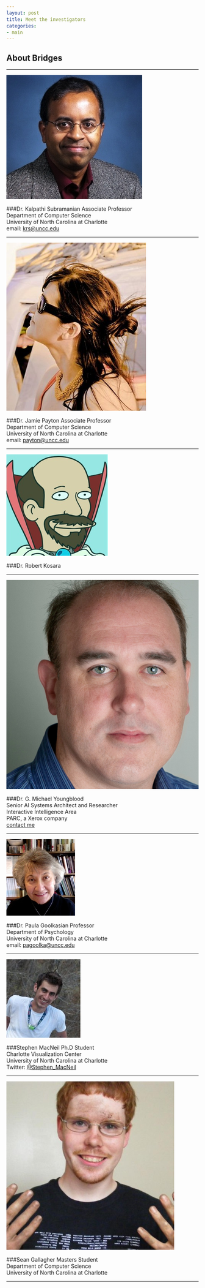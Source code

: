 ```yaml
---
layout: post
title: Meet the investigators 
categories:
- main 
---
```


## About Bridges
---

*[![Diagram of a large dataset visualized](/img/kalpathi.jpg)](http://coitweb.uncc.edu/~krs/)*

###Dr. Kalpathi Subramanian
Associate Professor  
Department of Computer Science  
University of North Carolina at Charlotte  
email: [krs@uncc.edu](mailto:krs@uncc.edu)

---

*[![Diagram of a large dataset visualized](/img/jamie.jpg)](http://odin.uncc.edu/~payton/)*

###Dr. Jamie Payton
Associate Professor  
Department of Computer Science  
University of North Carolina at Charlotte  
email: [payton@uncc.edu](mailto:payton@uncc.edu)

---

*[![Diagram of a large dataset visualized](/img/robert.png)](http://kosara.net/)*

###Dr. Robert Kosara

---


*[![Diagram of a large dataset visualized](/img/michael.jpg)](http://www.gmichaelyoungblood.com/)*

###Dr. G. Michael Youngblood  
Senior AI Systems Architect and Researcher   
Interactive Intelligence Area  
PARC, a Xerox company  
[contact me](https://www.parc.com/util/contact.html?bio_id=2684)

---

*[![Diagram of a large dataset visualized](/img/paula.jpg)](http://www.psych.uncc.edu/pagoolka/)*

###Dr. Paula Goolkasian
Professor  
Department of Psychology   
University of North Carolina at Charlotte  
email: [pagoolka@uncc.edu](mailto:pagoolka@uncc.edu)

---

*[![Diagram of a large dataset visualized](/img/stephen.jpg)](http://stephenmacneil.net)*

###Stephen MacNeil
Ph.D Student  
Charlotte Visualization Center  
University of North Carolina at Charlotte  
Twitter: [@Stephen_MacNeil](http://twitter.com/stephen_macneil)  

---

*[![Diagram of a large dataset visualized](/img/sean.jpeg)](http://goo.gl/g49CWZ)*

###Sean Gallagher
Masters Student  
Department of Computer Science    
University of North Carolina at Charlotte  

---
